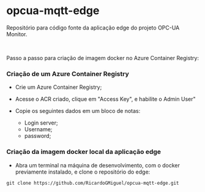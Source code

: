 # opcua-mqtt-edge

Repositório para código fonte da aplicação edge do projeto OPC-UA Monitor.

<br>

Passo a passo para criação de imagem docker no Azure Container Registry:

### Criação de um Azure Container Registry

- Crie um Azure Container Registry;
- Acesse o ACR criado, clique em "Access Key", e habilite o Admin User"
- Copie os seguintes dados em um bloco de notas:

  - Login server;
  - Username;
  - password;
 
### Criação da imagem docker local da aplicação edge 

- Abra um terminal na máquina de desenvolvimento, com o docker previamente instalado, e clone o repositório do edge:

```
git clone https://github.com/RicardoGMiguel/opcua-mqtt-edge.git
```

